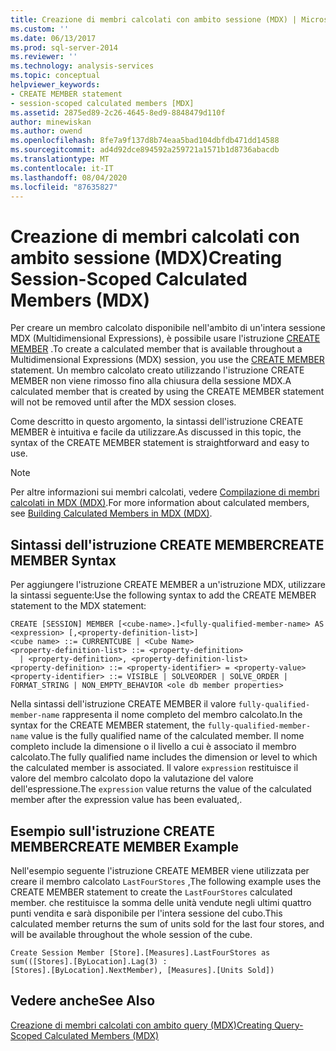 ```yaml
---
title: Creazione di membri calcolati con ambito sessione (MDX) | Microsoft Docs
ms.custom: ''
ms.date: 06/13/2017
ms.prod: sql-server-2014
ms.reviewer: ''
ms.technology: analysis-services
ms.topic: conceptual
helpviewer_keywords:
- CREATE MEMBER statement
- session-scoped calculated members [MDX]
ms.assetid: 2875ed89-2c26-4645-8ed9-8848479d110f
author: minewiskan
ms.author: owend
ms.openlocfilehash: 8fe7a9f137d8b74eaa5bad104dbfdb471dd14588
ms.sourcegitcommit: ad4d92dce894592a259721a1571b1d8736abacdb
ms.translationtype: MT
ms.contentlocale: it-IT
ms.lasthandoff: 08/04/2020
ms.locfileid: "87635827"
---
```

# <a name="creating-session-scoped-calculated-members-mdx"></a><span data-ttu-id="7ccf9-102">Creazione di membri calcolati con ambito sessione (MDX)</span><span class="sxs-lookup"><span data-stu-id="7ccf9-102">Creating Session-Scoped Calculated Members (MDX)</span></span>
  <span data-ttu-id="7ccf9-103">Per creare un membro calcolato disponibile nell'ambito di un'intera sessione MDX (Multidimensional Expressions), è possibile usare l'istruzione [CREATE MEMBER](/sql/mdx/mdx-data-definition-create-member) .</span><span class="sxs-lookup"><span data-stu-id="7ccf9-103">To create a calculated member that is available throughout a Multidimensional Expressions (MDX) session, you use the [CREATE MEMBER](/sql/mdx/mdx-data-definition-create-member) statement.</span></span> <span data-ttu-id="7ccf9-104">Un membro calcolato creato utilizzando l'istruzione CREATE MEMBER non viene rimosso fino alla chiusura della sessione MDX.</span><span class="sxs-lookup"><span data-stu-id="7ccf9-104">A calculated member that is created by using the CREATE MEMBER statement will not be removed until after the MDX session closes.</span></span>  
  
 <span data-ttu-id="7ccf9-105">Come descritto in questo argomento, la sintassi dell'istruzione CREATE MEMBER è intuitiva e facile da utilizzare.</span><span class="sxs-lookup"><span data-stu-id="7ccf9-105">As discussed in this topic, the syntax of the CREATE MEMBER statement is straightforward and easy to use.</span></span>  
  
> [!NOTE]  
>  <span data-ttu-id="7ccf9-106">Per altre informazioni sui membri calcolati, vedere [Compilazione di membri calcolati in MDX &#40;MDX&#41;](mdx-calculated-members-building-calculated-members.md).</span><span class="sxs-lookup"><span data-stu-id="7ccf9-106">For more information about calculated members, see [Building Calculated Members in MDX &#40;MDX&#41;](mdx-calculated-members-building-calculated-members.md).</span></span>  
  
## <a name="create-member-syntax"></a><span data-ttu-id="7ccf9-107">Sintassi dell'istruzione CREATE MEMBER</span><span class="sxs-lookup"><span data-stu-id="7ccf9-107">CREATE MEMBER Syntax</span></span>  
 <span data-ttu-id="7ccf9-108">Per aggiungere l'istruzione CREATE MEMBER a un'istruzione MDX, utilizzare la sintassi seguente:</span><span class="sxs-lookup"><span data-stu-id="7ccf9-108">Use the following syntax to add the CREATE MEMBER statement to the MDX statement:</span></span>  
  
```  
CREATE [SESSION] MEMBER [<cube-name>.]<fully-qualified-member-name> AS <expression> [,<property-definition-list>]  
<cube name> ::= CURRENTCUBE | <Cube Name>  
<property-definition-list> ::= <property-definition>  
  | <property-definition>, <property-definition-list>  
<property-definition> ::= <property-identifier> = <property-value>  
<property-identifier> ::= VISIBLE | SOLVEORDER | SOLVE_ORDER | FORMAT_STRING | NON_EMPTY_BEHAVIOR <ole db member properties>  
```  
  
 <span data-ttu-id="7ccf9-109">Nella sintassi dell'istruzione CREATE MEMBER il valore `fully-qualified-member-name` rappresenta il nome completo del membro calcolato.</span><span class="sxs-lookup"><span data-stu-id="7ccf9-109">In the syntax for the CREATE MEMBER statement, the `fully-qualified-member-name` value is the fully qualified name of the calculated member.</span></span> <span data-ttu-id="7ccf9-110">Il nome completo include la dimensione o il livello a cui è associato il membro calcolato.</span><span class="sxs-lookup"><span data-stu-id="7ccf9-110">The fully qualified name includes the dimension or level to which the calculated member is associated.</span></span> <span data-ttu-id="7ccf9-111">Il valore `expression` restituisce il valore del membro calcolato dopo la valutazione del valore dell'espressione.</span><span class="sxs-lookup"><span data-stu-id="7ccf9-111">The `expression` value returns the value of the calculated member after the expression value has been evaluated,.</span></span>  
  
## <a name="create-member-example"></a><span data-ttu-id="7ccf9-112">Esempio sull'istruzione CREATE MEMBER</span><span class="sxs-lookup"><span data-stu-id="7ccf9-112">CREATE MEMBER Example</span></span>  
 <span data-ttu-id="7ccf9-113">Nell'esempio seguente l'istruzione CREATE MEMBER viene utilizzata per creare il membro calcolato `LastFourStores` ,</span><span class="sxs-lookup"><span data-stu-id="7ccf9-113">The following example uses the CREATE MEMBER statement to create the `LastFourStores` calculated member.</span></span> <span data-ttu-id="7ccf9-114">che restituisce la somma delle unità vendute negli ultimi quattro punti vendita e sarà disponibile per l'intera sessione del cubo.</span><span class="sxs-lookup"><span data-stu-id="7ccf9-114">This calculated member returns the sum of units sold for the last four stores, and will be available throughout the whole session of the cube.</span></span>  
  
```  
Create Session Member [Store].[Measures].LastFourStores as   
sum(([Stores].[ByLocation].Lag(3) :  
[Stores].[ByLocation].NextMember), [Measures].[Units Sold])  
```  
  
## <a name="see-also"></a><span data-ttu-id="7ccf9-115">Vedere anche</span><span class="sxs-lookup"><span data-stu-id="7ccf9-115">See Also</span></span>  
 [<span data-ttu-id="7ccf9-116">Creazione di membri calcolati con ambito query &#40;MDX&#41;</span><span class="sxs-lookup"><span data-stu-id="7ccf9-116">Creating Query-Scoped Calculated Members &#40;MDX&#41;</span></span>](mdx-calculated-members-query-scoped-calculated-members.md)  
  
  
